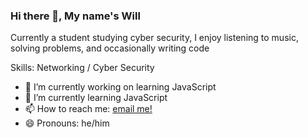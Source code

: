 ### Hi there 👋, My name's Will
Currently a student studying cyber security, I enjoy listening to music, solving problems, and occasionally writing code

Skills: Networking / Cyber Security

- 🔭 I’m currently working on learning JavaScript
- 🌱 I’m currently learning JavaScript
- 📫 How to reach me: [email me!](mailto:will.breiler@gmail.com) 
- 😄 Pronouns: he/him 


[](https://github-readme-stats.vercel.app/api?username=wbreiler)
